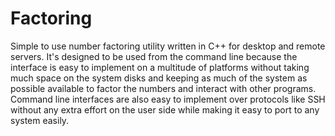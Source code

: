 # Factoring
Simple to use number factoring utility written in C++ for desktop and remote servers.
It's designed to be used from the command line because the interface is easy to implement on a multitude of platforms without
taking much space on the system disks and keeping as much of the system as possible available to factor the numbers and interact 
with other programs. Command line interfaces are also easy to implement over protocols like SSH without any extra effort on the 
user side while making it easy to port to any system easily.
